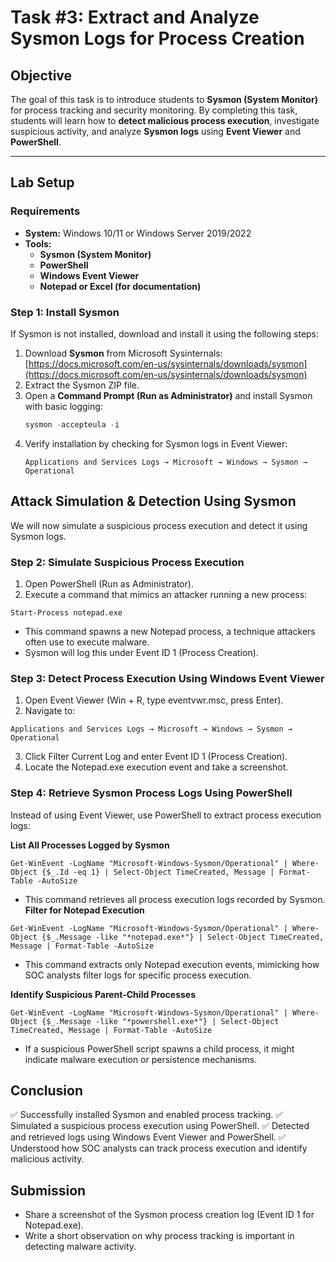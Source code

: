 # **Task #3: Extract and Analyze Sysmon Logs for Process Creation**

## **Objective**
The goal of this task is to introduce students to **Sysmon (System Monitor)** for process tracking and security monitoring. By completing this task, students will learn how to **detect malicious process execution**, investigate suspicious activity, and analyze **Sysmon logs** using **Event Viewer** and **PowerShell**.

---

## **Lab Setup**
### **Requirements**
- **System:** Windows 10/11 or Windows Server 2019/2022  
- **Tools:**  
  - **Sysmon (System Monitor)**
  - **PowerShell**
  - **Windows Event Viewer**
  - **Notepad or Excel (for documentation)**  

### **Step 1: Install Sysmon**
If Sysmon is not installed, download and install it using the following steps:
1. Download **Sysmon** from Microsoft Sysinternals:  
   [https://docs.microsoft.com/en-us/sysinternals/downloads/sysmon](https://docs.microsoft.com/en-us/sysinternals/downloads/sysmon)
2. Extract the Sysmon ZIP file.  
3. Open a **Command Prompt (Run as Administrator)** and install Sysmon with basic logging:  
   ```powershell
   sysmon -accepteula -i
   ```
4. Verify installation by checking for Sysmon logs in Event Viewer:
   ```
   Applications and Services Logs → Microsoft → Windows → Sysmon → Operational
    ```

## Attack Simulation & Detection Using Sysmon
We will now simulate a suspicious process execution and detect it using Sysmon logs.

### Step 2: Simulate Suspicious Process Execution
1. Open PowerShell (Run as Administrator).
2. Execute a command that mimics an attacker running a new process:
```
Start-Process notepad.exe
```
- This command spawns a new Notepad process, a technique attackers often use to execute malware.
- Sysmon will log this under Event ID 1 (Process Creation).

### Step 3: Detect Process Execution Using Windows Event Viewer
1. Open Event Viewer (Win + R, type eventvwr.msc, press Enter).
2. Navigate to:
```
Applications and Services Logs → Microsoft → Windows → Sysmon → Operational
```
3. Click Filter Current Log and enter Event ID 1 (Process Creation).
4. Locate the Notepad.exe execution event and take a screenshot.

### Step 4: Retrieve Sysmon Process Logs Using PowerShell
Instead of using Event Viewer, use PowerShell to extract process execution logs:

**List All Processes Logged by Sysmon**
```
Get-WinEvent -LogName "Microsoft-Windows-Sysmon/Operational" | Where-Object {$_.Id -eq 1} | Select-Object TimeCreated, Message | Format-Table -AutoSize
```
- This command retrieves all process execution logs recorded by Sysmon.
**Filter for Notepad Execution**
```
Get-WinEvent -LogName "Microsoft-Windows-Sysmon/Operational" | Where-Object {$_.Message -like "*notepad.exe*"} | Select-Object TimeCreated, Message | Format-Table -AutoSize
```
- This command extracts only Notepad execution events, mimicking how SOC analysts filter logs for specific process execution.

**Identify Suspicious Parent-Child Processes**
```
Get-WinEvent -LogName "Microsoft-Windows-Sysmon/Operational" | Where-Object {$_.Message -like "*powershell.exe*"} | Select-Object TimeCreated, Message | Format-Table -AutoSize
```
- If a suspicious PowerShell script spawns a child process, it might indicate malware execution or persistence mechanisms.

## Conclusion
✅ Successfully installed Sysmon and enabled process tracking.
✅ Simulated a suspicious process execution using PowerShell.
✅ Detected and retrieved logs using Windows Event Viewer and PowerShell.
✅ Understood how SOC analysts can track process execution and identify malicious activity.

## Submission
- Share a screenshot of the Sysmon process creation log (Event ID 1 for Notepad.exe).
- Write a short observation on why process tracking is important in detecting malware activity.
